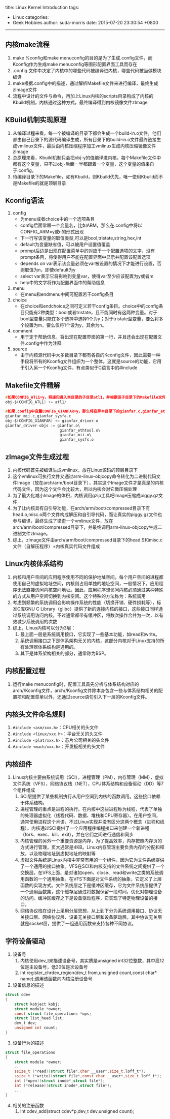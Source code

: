 title: Linux Kernel Introduction
tags:
  - Linux
categories:
  - Geek Hobbies
author: suda-morris
date: 2015-07-20 23:30:54 +0800
---
## 内核make流程
1. make %config和make menuconfig的目的是为了生成.config文件，而Kconfig作为生成make menuconfig等图形配置界面工具而存在
2. .config 文件中决定了内核中的哪些代码被编译进内核，哪些代码被当做模块编译
3. make根据.config中的描述，通过解析Makefile文件来进行编译，最终生成zImage文件
4. 流程中设计的文件与命令，再加上Linux内核的scripts目录构成了内核的Kbuild机制，内核通过这种方式，最终编译得到内核镜像文件zImage

## KBuild机制实现原理
1. 从编译过程来看，每一个被编译的目录下都会生成一个build-in.o文件，他们都由自己目录下的源代码编译生成，所有目录下的build-in.o文件最终链接生成vmlinux文件，最后由内核压缩程序加工vmlinux生成内核压缩镜像文件zImage
2. 总原理来看，Kbuild机制只会把obj-y的值编译进内核。每个Makefile文件中都有这个变量，只不过obj-后面一半都跟着一个变量，这个变量的值来自于.config。
3. 待编译目录下的Makefile，如有Kbuild，则Kbuild优先，唯一使用Kbuild而不是Makefile的就是顶层目录

## Kconfig语法
1. config
	* 为menu或者choice中的一个选项条目
	* config后面常跟一个变量名，比如ARM，那么在.config中将以CONFIG_ARM=y或n的形式出现
	* 下一行写该变量的取值类型,可以是bool,tristate,string,hex,int
	* default为变量缺省值，可以被用户设置值覆盖
	* prompt后边是出现在配置菜单中的对应于一个配置选项的文字，没有prompt条目，将使得用户不能在配置界面中显示并配置该配置选项
	* depends on var表示该变量必须在var被设置的情况下才能进行设置，否则取值为n，即使default为y
	* select var表示它将影响到变量var，使得var至少应该配置为y或者m
	* help中的文字将作为配置界面中的帮助信息
2. menu
	* 在menu和endmenu中间可配置若干config条目
3. choice
	* 在choice和endchoice之间可定义若干config条目。choice中的config条目只能有2种类型：bool或者tristate，且不能同时有这两种变量。对于bool型变量只能在多个选择中选择1个为y；对于tristate型变量，要么将多个设置为m，要么仅将1个设为y，其余为n。
4. comment
	* 用于定于帮助信息，将出现在配置界面的第一行，并且还会出现在配置文件.config中作为注释
5. source
	* 由于内核源代码中大多数目录下都有各自的Kconfig文件，因此需要一种手段将所有的Kconfig文件组织为一个整体。这就是source的功能，它用于引入另一个Kconfig文件，有点类似于C语言中的#include

## Makefile文件精解
```C
#如果CONFIG_ATL1=y，将递归进入本目录的子目录atl1，并根据该子目录下的Makefile文件的内容决定该子目录如何继续拧编译，否则将不进入本目录的子目录atl1进行编译
obj-$(CONFIG_ATL1) += atl1/

#如果.config中变量CONFIG_GIANFAR=y，那么将变异本目录下的gianfar.c,gianfar_ethtool.c,gianfar_mii.c,gianfar)sysfa.c文件并将其功能集成进zImage；如果.config文件中变量CONFIG_GIANFAR=m，那么将编译本目录下的gianfar.c,gianfar_ethtool.c,gianfar_mii.c,gianfar_sysfs.c文件生成模块gianfar.ko；否则将编译gianfar.c,gianfar_ethtool.c
gianfar_mii.c,gianfar_sysfa.c
obj-$(CONFIG_GIANFAR) += gianfar_driver.o
gianfar_driver-objs := gianfar.o\
						gianfar_ethtool.o\
						gianfar_mii.o\
						gianfar_sysfs.o
```

## zImage文件生成过程
1. 内核代码首先被编译生成vmlinux，放在Linux源码的顶层目录下
2. 这个vmlinux可执行文件又通过arm-linux-objcopy命令转化为二进制代码文件Image（放在arch/arm/boot目录下），其实这个Image文件才是真是的内核代码文件，因为这个文件会比较大，所以内核会对它做压缩处理
3. 为了最大化减小Image的体积，内核调用gzip工具吧Image压缩成piggy.gz文件
4. 为了让内核具有自引导功能，在arch/arm/boot/compressed目录下有head.o,misc.o两个文件构成解压和自引导代码，而让真实的piggy.gz文件也参与编译，最终生成了梁歪一个vmlinux文件，放在arch/arm/boot/compressed目录下，并最终调用arm-linux-objcopy生成二进制文件zImage。
5. 综上，zImage文件由arch/arm/boot/compressed目录下的head.S和misc.c文件（自解压程序）+内核真实代码文件组成

## Linux内核体系结构
1. 内核和用户空间的应用程序使用不同的保护地址空间。每个用户空间的进程都使用自己的虚拟地址空间，内核则占用单独的地址空间，一般情况下，应用程序无法直接访问内核空间地址。因此，应用程序想访问内核必须通过某种特殊的方式从用户空间切换到内核空间。这个特殊的方法称为：系统调用
2. 考虑到频繁的系统调用会影响操作系统的性能（切换开销、硬件损耗等），标准C库GNU C Library（glibc）提供了新的连接内核的接口，这些接口同样通过系统调用访问内核，不过通常都带有缓冲区，将数次操作合并为一次，以有效减少系统调用的次数
3. 综上，Linux内核可以分为3层：
	1. 最上面一层是系统调用接口，它实现了一些基本功能，如read和write。
	2. 系统调用接口之下是体系架构无关的内核，这部分内核对于Linux支持的所有处理器体系结构是通用的。
	3. 其下是体系架构相关的部分，通常称为BSP。

## 内核配置过程
1. 运行make menuconfig时，配置工具首先分析与体系结构对应的arch/<arch>/Kconfig文件，arch/<arch>/Kconfig文件除本身包含一些与体系结构相关的配置项和配置菜单以外，还通过source语句引入下一层的Kconfig文件。

## 内核头文件命名规则
1. `#include <asm/xxx.h>`：CPU相关的头文件
2. `#include <linux/xxx.h>`：平台无关的头文件
3. `#include <plat/xxx.h>`：芯片公司相关的头文件
4. `#include <mach/xxx.h>`：开发板相关的头文件

## 内核组件
1. Linux内核主要由系统调用（SCI），进程管理（PM），内存管理（MM），虚拟文件系统（VFS），网络协议栈（NET），CPU体系结构和设备驱动（DD）等7个组件组成
	1. SCI层提供了某些机制执行从用户空间到内核的函数调用。这些接口依赖于体系结构。
	2. 进程管理的重点是进程的执行。在内核中这些进程称为线程，代表了单独的处理器虚拟化（线程代码、数据、堆栈和CPU寄存器）。在用户空间，通常使用进程这个术语，不过Linux实现并没有区分这两个概念（进程和线程）。内核通过SCI提供了一个应用程序编程接口来创建一个新进程（fork、exec、kill、exit），并在它们之间进行通信和同步
	3. 内核管理的另外一个重要资源是内存，为了提高效率，内存按照内存页的方式进行管理，页大通常是4KB。Linux内存管理主要负责内存的分配和释放，以及物理地址到虚拟地址的映射等
	4. 虚拟文件系统是Linux内核中非常有用的一个组件，因为它为文件系统提供了一个通用的接口抽象。VFS在SCI和内核支持的文件系统之间提供了一个交换层。在VFS上面，是对诸如open、close、read和write之类的系统调用函数的一个通用抽象。在VFS下面是对文件系统的抽象，它定义了上层函数的实现方式。文件系统层之下是缓冲区缓存，它为文件系统层提供了一个通用函数集，这个缓存层通过将数据保留一段时间，优化对物理设备的访问。缓冲区缓存之下是设备驱动程序，它实现了特定物理设备的接口。
	5. 网络协议栈在设计上采用分层思想，从上到下分为系统调用接口、协议无关接口层、网络协议层、设备无关接口层和设备驱动层。其中协议无关层就是socket层，提供了一组通用函数来支持各种不同协议。

## 字符设备驱动
1. 设备号
	1. 内核使用dev_t来描述设备号，其实质是unsigned int32位整数，其中高12位是主设备号，低20位是次设备号
	2. int register_chrdev_region(dev_t from,unsigned count,const char* name);调用该函数向内核注册设备号
2. 设备信息的描述
```C cdev
struct cdev
{
	struct kobject kobj;
	struct module *owner;
	const struct file_operations *ops;
	struct list_head list;
	dev_t dev;
	unsigned int count;
}
```
3. 设备行为的描述
```C file_operations
struct file_operations
{
	struct module *owner;
	...
	ssize_t (*read)(struct file*,char __user*,size_t,loff_t*);
	ssize_t (*write)(struct file*,const char __user*,size_t loff_t*);
	int (*open)(struct inode*,struct file*);
	int (*release)(struct inode*,struct file*);
	...
}
```
4. 相关的注册函数
	1. int cdev_add(struct cdev*p,dev_t dev,unsigned count);

